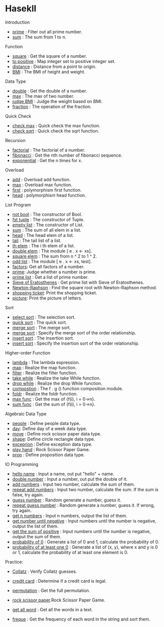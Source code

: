 # Hasekll


Introduction

* [prime](./src/72-prime.hs) : Filter out all prime number.
* [sum](./src/73-sum.hs) : The sum from 1 to n.

Function

* [square](./src/74-square.hs) : Get the square of a number.
* [to positive](./src/75-to-positive.hs) : Map integer set to positive integer set.
* [distance](./src/76-distance.hs) : Distance from a point to origin.
* [BMI](./src/77-bmi.hs) : The BMI of height and weight.

Data Type

* [double](./src/78-double.hs) : Get the double of a number.
* [max](./src/79-max.hs) : The max of two number.
* [judge BMI](./src/80-judge-bmi.hs) : Judge the weight based on BMI.
* [fraction](./src/81-fraction.hs) : The operation of the fraction.

Quick Check

* [check max](./src/82-max-check.hs) : Quick check the max function.
* [check sqrt](./src/83-sqrt-check.hs) : Quick check the sqrt function.

Recursion

* [factorial](./src/84-factorial.hs) : The factorial of a number.
* [fibonacci](./src/85-fibonacci.hs) : Get the nth number of fibonacci sequence.
* [exponential](./src/86-exponential.hs) : Get the n times for x.

Overload

* [add](./src/87-add.hs) : Overload add function.
* [max](./src/88-max.hs) : Overload max function.
* [first](./src/89-fst.hs) : polymorphism first function.
* [head](./src/90-head.hs) : polymorphism head function.

List Program

* [not bool](./src/91-not-bool.hs) : The constructor of Bool.
* [fst tuple](./src/92-fst-tuple.hs) : The constructor of Tuple.
* [empty list](./src/93-empty-list.hs) : The constructor of List.
* [sum](./src/94-sum.hs) : The sum of all elem in a list.
* [head](./src/95-head.hs) : The head elem of a list.
* [tail](./src/96-tail.hs) : The tail list of a list.
* [th elem](./src/97-th-elem.hs) : The i th elem of a list.
* [double elem](./src/98-double-elem.hs) : The module [ e \. x <- xs].
* [square elem](./src/99-square-sum.hs) : The sum from n ^ 2 to 1 ^ 2.
* [odd list](./src/100-odd-list.hs) : The module [ e \. x <- xs, test].
* [factors](./src/101-factors.hs): Get all factors of a number.
* [prime](./src/102-prime.hs): Judge whether a number is prime.
* [prime list](./src/103-prime-list.hs) : Get a list of prime number.
* [Sieve of Eratosthenes](./src/72-prime.hs) : Get prime list with Sieve of Eratosthenes.
* [Newton-Raphson](./src/104-Newton-Raphson.hs) : Find the square root with Newton-Raphson method.
* [shopping ticket](./src/105-shopping-ticket.hs): Print the shopping ticket.
* [picture](./src/106-picture.hs): Print the picture of letters.

Sort

* [select sort](./src/46-select-sort.hs) : The selection sort.
* [quick sort](./src/45-quick-sort.hs) : The quick sort.
* [merge sort](./src/56-merge-sort.hs) : The merge sort.
* [merge sort](./src/62-merge-sort.hs) : Specify the merge sort of the order relationship.
* [insert sort](./src/63-insert-sort.hs) : The insertion sort.
* [insert sort](./src/64-insert-sort.hs) : Specify the insertion sort of the order relationship.

Higher-order Function

* [lambda](./src/49-lambda.hs) : The lambda expression.
* [map](./src/50-map.hs) : Realize the map function.
* [filter](./src/51-filter.hs) : Realize the filter function.
* [take while](./src/52-take-while.hs) : Realize the take While function.
* [drop while](./src/53-drop-while.hs) : Realize the drop While function.
* [compostion](./src/54-func-compost.hs) : The f . g () function composition module.
* [foldr](./src/55-foldr.hs) : Realize the foldr function.
* [max func](./src/65-max-func.hs) : Get the max of {f(i), i = 0->n}.
* [sum func](./src/66-sum-func.hs) : Get the sum of {f(i), i = 0->n}.

Algebraic Data Type

* [people](./src/107-people.hs) : Define people data type.
* [day](./src/108-day.hs): Define day of a week data type.
* [move](./src/109-move.hs) : Define rock scissor paper data type.
* [shape](./src/110-shape.hs): Define circle rectangle data type.
* [exceprion](./src/111-expression.hs) : Define exception data type.
* [play hand](./src/61-paly-many-hands.hs) : Rock Scissor Paper Game.
* [prop](./src/112-prop.hs) : Define proposition data type.

IO Programming

* [hello name](./src/117-hello-name.hs) : Input a name, out put "hello" + name.
* [double number](./src/118-double-number.hs) : Input a number, out put the double of it.
* [add numbers](./src/119-add-number.hs) : Input two number, calculate the sum of them.
* [repeat add numbers](./src/120-repeat-add-number.hs) : Input two number, calculate the sum. If the sum is false, try again.
* [guess number](./src/121-guess-number.hs) : Random generate a number, guess it.
* [repeat guess number](./src/122-repeat-guess-number.hs) : Random generate a number, guess it. If wrong, try again.
* [get n numbers](./src/123-get-n-numbers.hs) : Input n numbers, output the list of them.
* [get number until negative](./src/124-get-until-negative.hs) : Input numbers until the number is negative, output the list of them.
* [get the sum of positive](./src/125-get-the-sum-positive.hs) : Input numbers until the number is negative, output the sum of them.
* [probability of 0](./src/126-probability-of-0.hs) : Generate a list of 0 and 1, calculate the probability of 0.
* [probability of at least one 0](./src/127-probability-of-atleast-one-0.hs) : Generate a list of (x, y), where x and y is 0 or 1, calculate the probability of at least one element is 0.

Practice: 

* [Collatz](./src/67-Collatz.hs) : Verify Collatz guesses.
* [credit card](./src/68-credit-card.hs) : Determine if a credit card is legal.
* [permutation](./src/69-permute.hs) : Get the full permutation.
* [rock scissor paper](./src/70-rock-scissor-paper.hs).Rock Scissor Paper Game.
* [get all word](./src/71-get-all-word.hs) : Get all the words in a text.

* [freque](./src/60-freque.hs) : Get the frequency of each word in the string and sort them.

